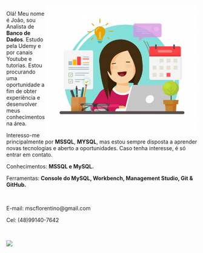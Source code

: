<img src="./img/pessoa.jpg" min-width="400px" max-width="400px" width="400px" align="right" alt="">

<p align="left"> 
  Olá! Meu nome é João, sou Analista de  <strong>Banco de Dados</strong>. Estudo pela Udemy e por canais Youtube e tutorias. Estou
procurando uma oportunidade a fim de obter experiência e desenvolver meus conhecimentos na área.

Interesso-me principalmente por  <strong>MSSQL</strong>,
<strong>MYSQL</strong>, mas estou sempre disposta a aprender novas
tecnologias e aberto a oportunidades. Caso tenha interesse, é só entrar em contato.
</p>

<p align="left">
  Conhecimentos: <strong>MSSQL e MySQL.</strong>
</p>

<p align="left">
  Ferramentas: <strong>Console do MySQL, Workbench, Management Studio, Git & GitHub.</strong>
</p>

</br>

<p align="rigth">
  E-mail: mscflorentino@gmail.com
</p> 
<p align="rigth">
  Cel: (48)99140-7642
</p> 

<!--a  align="left" href="https://devjoaocamargo.github.io/" target="_blank">
       Link do Portfolio
</a -->

</br>

<p align="left">
  
  <a href="https://www.linkedin.com/in/mariasalvadora/" alt="Linkedin">
  <img src="https://img.shields.io/badge/-Linkedin-0e76a8?style=for-the-badge&logo=Linkedin&logoColor=white&link=https://www.linkedin.com/in/iuricode" /></a>

</p>

